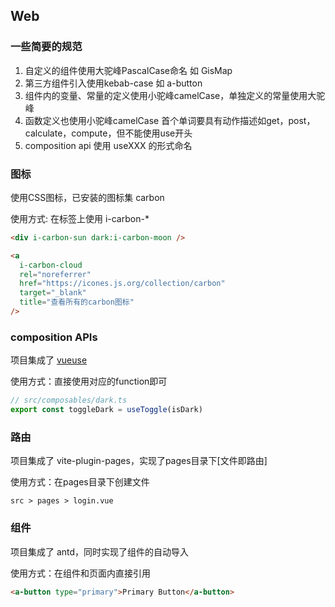 ## Web

### 一些简要的规范

1. 自定义的组件使用大驼峰PascalCase命名 如 GisMap
2. 第三方组件引入使用kebab-case 如 a-button
3. 组件内的变量、常量的定义使用小驼峰camelCase，单独定义的常量使用大驼峰
4. 函数定义也使用小驼峰camelCase 首个单词要具有动作描述如get，post，calculate，compute，但不能使用use开头
5. composition api 使用 useXXX 的形式命名
### 图标

使用CSS图标，已安装的图标集 carbon

使用方式: 在标签上使用 i-carbon-*
```html
<div i-carbon-sun dark:i-carbon-moon />

<a
  i-carbon-cloud
  rel="noreferrer"
  href="https://icones.js.org/collection/carbon"
  target="_blank"
  title="查看所有的carbon图标"
/>
```

### composition APIs

项目集成了 [vueuse](https://vueuse.org/functions.html)

使用方式：直接使用对应的function即可
```js
// src/composables/dark.ts
export const toggleDark = useToggle(isDark)
```

### 路由

项目集成了 vite-plugin-pages，实现了pages目录下[文件即路由]

使用方式：在pages目录下创建文件
```
src > pages > login.vue
```

### 组件

项目集成了 antd，同时实现了组件的自动导入

使用方式：在组件和页面内直接引用
```html
<a-button type="primary">Primary Button</a-button>
```